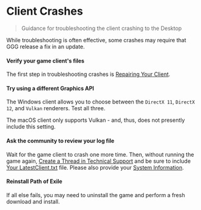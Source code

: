 # Client Crashes

> Guidance for troubleshooting the client crashing to the Desktop

<tip>

While troubleshooting is often effective, some crashes may require that GGG release a fix in an update.

</tip>

<steps level="4">

#### Verify your game client's files

The first step in troubleshooting crashes is [Repairing Your Client](/miscellaneous/other/repair-the-client).

#### Try using a different Graphics API

The Windows client allows you to choose between the `DirectX 11`, `DirectX 12`, and `Vulkan` renderers. Test all three.

<warning>

The macOS client only supports Vulkan - and, thus, does not presently include this setting.

</warning>

#### Ask the community to review your log file

Wait for the game client to crash one more time. Then, without running the game again, [Create a Thread in Technical Support](/miscellaneous/other/create-a-thread-in-technical-support) and be sure to include [Your LatestClient.txt](/information/log-file) file. Please also provide your [System Information](/information/system-info).

#### Reinstall Path of Exile

If all else fails, you may need to uninstall the game and perform a fresh download and install.

</steps>
